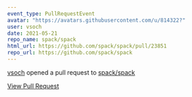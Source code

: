 ```yaml
---
event_type: PullRequestEvent
avatar: "https://avatars.githubusercontent.com/u/814322?"
user: vsoch
date: 2021-05-21
repo_name: spack/spack
html_url: https://github.com/spack/spack/pull/23851
repo_url: https://github.com/spack/spack
---
```


<a href='https://github.com/vsoch' target='_blank'>vsoch</a> opened a pull request to <a href='https://github.com/spack/spack' target='_blank'>spack/spack</a>

<a href='https://github.com/spack/spack/pull/23851' target='_blank'>View Pull Request</a>